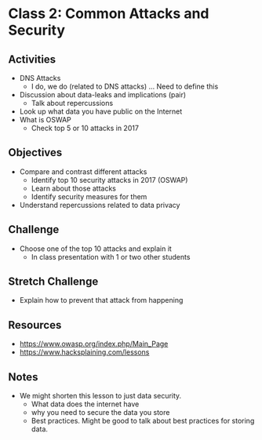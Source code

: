
# Class 2: Common Attacks and Security

## Activities
  - DNS Attacks
    - I do, we do (related to DNS attacks) ... Need to define this
  - Discussion about data-leaks and implications (pair)
    - Talk about repercussions
  - Look up what data you have public on the Internet
  - What is OSWAP
    - Check top 5 or 10 attacks in 2017

## Objectives
  - Compare and contrast different attacks
     - Identify top 10 security attacks in 2017 (OSWAP)
     - Learn about those attacks
     - Identify security measures for them
  - Understand repercussions related to data privacy

## Challenge
  - Choose one of the top 10 attacks and explain it
    - In class presentation with 1 or two other students

## Stretch Challenge
  - Explain how to prevent that attack from happening

## Resources
  - https://www.owasp.org/index.php/Main_Page
  - https://www.hacksplaining.com/lessons

## Notes

- We might shorten this lesson to just data security.
  - What data does the internet have
  - why you need to secure the data you store
  - Best practices. Might be good to talk about best practices for storing data.
